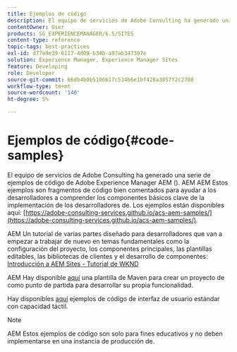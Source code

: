 ```yaml
---
title: Ejemplos de código
description: El equipo de servicios de Adobe Consulting ha generado una serie de ejemplos de código de Adobe Experience Manager.
contentOwner: User
products: SG_EXPERIENCEMANAGER/6.5/SITES
content-type: reference
topic-tags: best-practices
exl-id: d77e9e39-6117-4d09-b34b-a97ab347397e
solution: Experience Manager, Experience Manager Sites
feature: Developing
role: Developer
source-git-commit: 66db4b0b5106617c534b6e1bf428a3057f2c2708
workflow-type: tm+mt
source-wordcount: '140'
ht-degree: 5%

---
```


# Ejemplos de código{#code-samples}

El equipo de servicios de Adobe Consulting ha generado una serie de ejemplos de código de Adobe Experience Manager AEM (). AEM AEM Estos ejemplos son fragmentos de código bien comentados para ayudar a los desarrolladores a comprender los componentes básicos clave de la implementación de los desarrolladores de. Los ejemplos están disponibles aquí: [https://adobe-consulting-services.github.io/acs-aem-samples/](https://adobe-consulting-services.github.io/acs-aem-samples/).

AEM Un tutorial de varias partes diseñado para desarrolladores que van a empezar a trabajar de nuevo en temas fundamentales como la configuración del proyecto, los componentes principales, las plantillas editables, las bibliotecas de clientes y el desarrollo de componentes: [Introducción a AEM Sites - Tutorial de WKND](https://experienceleague.adobe.com/docs/experience-manager-learn/getting-started-wknd-tutorial-develop/overview.html?lang=es)

AEM Hay disponible [aquí](https://github.com/adobe/aem-project-archetype) una plantilla de Maven para crear un proyecto de como punto de partida para desarrollar su propia funcionalidad.

Hay disponibles [aquí](/help/sites-developing/developing-components.md) ejemplos de código de interfaz de usuario estándar con capacidad táctil.

>[!NOTE]
>
>AEM Estos ejemplos de código son solo para fines educativos y no deben implementarse en una instancia de producción de.
